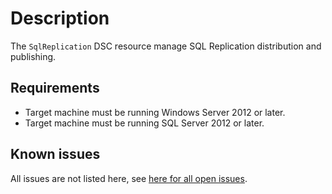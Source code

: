 # Description

The `SqlReplication` DSC resource manage SQL Replication distribution
and publishing.

## Requirements

* Target machine must be running Windows Server 2012 or later.
* Target machine must be running SQL Server 2012 or later.

## Known issues

All issues are not listed here, see [here for all open issues](https://github.com/dsccommunity/SqlServerDsc/issues?q=is%3Aissue+is%3Aopen+in%3Atitle+SqlReplication).
